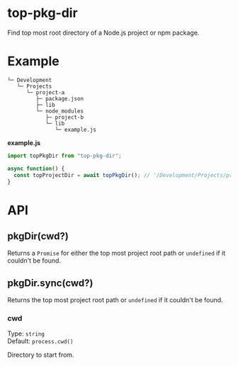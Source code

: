# top-pkg-dir

Find top most root directory of a Node.js project or npm package.

# Example

```
└─ Development
   └─ Projects
      └─ project-a
         ├─ package.json
         ├─ lib
         └─ node_modules
            ├─ project-b
            └─ lib
               └─ example.js
```

**example.js**

```js
import topPkgDir from "top-pkg-dir";

async function() {
  const topProjectDir = await topPkgDir(); // '/Development/Projects/project-a'
}
```

# API

## pkgDir(cwd?)

Returns a `Promise` for either the top most project root path or `undefined` if it couldn't be found.

## pkgDir.sync(cwd?)

Returns the top most project root path or `undefined` if it couldn't be found.

### cwd

Type: `string`<br>
Default: `process.cwd()`

Directory to start from.
